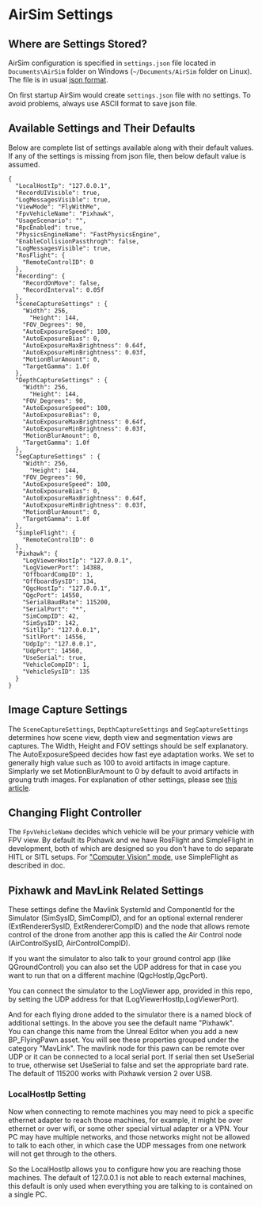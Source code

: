 # AirSim Settings

## Where are Settings Stored?
AirSim configuration is specified in `settings.json` file located in `Documents\AirSim` folder on Windows (`~/Documents/AirSim` folder on Linux). The file is in usual [json format](https://en.wikipedia.org/wiki/JSON). 

On first startup AirSim would create `settings.json` file with no settings. To avoid problems, always use ASCII format to save json file.

## Available Settings and Their Defaults
Below are complete list of settings available along with their default values. If any of the settings is missing from json file, then below default value is assumed. 

````
{
  "LocalHostIp": "127.0.0.1",
  "RecordUIVisible": true,
  "LogMessagesVisible": true,
  "ViewMode": "FlyWithMe",
  "FpvVehicleName": "Pixhawk",
  "UsageScenario": "",
  "RpcEnabled": true,
  "PhysicsEngineName": "FastPhysicsEngine",
  "EnableCollisionPassthrogh": false,
  "LogMessagesVisible": true,
  "RosFlight": {
    "RemoteControlID": 0
  },
  "Recording": {
    "RecordOnMove": false,
    "RecordInterval": 0.05f
  },
  "SceneCaptureSettings" : {
    "Width": 256,
	  "Height": 144,
    "FOV_Degrees": 90,
    "AutoExposureSpeed": 100,
    "AutoExposureBias": 0,
    "AutoExposureMaxBrightness": 0.64f,
    "AutoExposureMinBrightness": 0.03f,
    "MotionBlurAmount": 0,
    "TargetGamma": 1.0f
  },  
  "DepthCaptureSettings" : {
    "Width": 256,
	  "Height": 144,
    "FOV_Degrees": 90,
    "AutoExposureSpeed": 100,
    "AutoExposureBias": 0,
    "AutoExposureMaxBrightness": 0.64f,
    "AutoExposureMinBrightness": 0.03f,
    "MotionBlurAmount": 0,
    "TargetGamma": 1.0f
  },  
  "SegCaptureSettings" : {
    "Width": 256,
	  "Height": 144,
    "FOV_Degrees": 90,
    "AutoExposureSpeed": 100,
    "AutoExposureBias": 0,
    "AutoExposureMaxBrightness": 0.64f,
    "AutoExposureMinBrightness": 0.03f,
    "MotionBlurAmount": 0,
    "TargetGamma": 1.0f
  },  
  "SimpleFlight": {
    "RemoteControlID": 0
  },
  "Pixhawk": {
    "LogViewerHostIp": "127.0.0.1",
    "LogViewerPort": 14388,
    "OffboardCompID": 1,
    "OffboardSysID": 134,
    "QgcHostIp": "127.0.0.1",
    "QgcPort": 14550,
    "SerialBaudRate": 115200,
    "SerialPort": "*",
    "SimCompID": 42,
    "SimSysID": 142,
    "SitlIp": "127.0.0.1",
    "SitlPort": 14556,
    "UdpIp": "127.0.0.1",
    "UdpPort": 14560,
    "UseSerial": true,
    "VehicleCompID": 1,
    "VehicleSysID": 135
  }
}
````

## Image Capture Settings
The `SceneCaptureSettings`, `DepthCaptureSettings` and `SegCaptureSettings` determines how scene view, depth view and segmentation views are captures. The Width, Height and FOV settings should be self explanatory. The AutoExposureSpeed decides how fast eye adaptation works. We set to generally high value such as 100 to avoid artifacts in image capture. Simplarly we set MotionBlurAmount to 0 by default to avoid artifacts in groung truth images. For explanation of other settings, please see [this article](https://docs.unrealengine.com/latest/INT/Engine/Rendering/PostProcessEffects/AutomaticExposure/).

## Changing Flight Controller
The `FpvVehicleName` decides which vehicle will be your primary vehicle with FPV view. By default its Pixhawk and we have RosFlight and SimpleFlight in development, both of which are designed so you don't have to do separate HITL or SITL setups. For ["Computer Vision" mode](image_apis.md), use SimpleFlight as described in doc.

## Pixhawk and MavLink Related Settings
These settings define the Mavlink SystemId and ComponentId for the Simulator (SimSysID, SimCompID), and for an optional external renderer (ExtRendererSysID, ExtRendererCompID)
and the node that allows remote control of the drone from another app this is called the Air Control node (AirControlSysID, AirControlCompID).

If you want the simulator to also talk to your ground control app (like QGroundControl) you can also set the UDP address for that in case you want to run
that on a different machine (QgcHostIp,QgcPort).

You can connect the simulator to the LogViewer app, provided in this repo, by setting the UDP address for that (LogViewerHostIp,LogViewerPort).

And for each flying drone added to the simulator there is a named block of additional settings.  In the above you see the default name "Pixhawk".  
You can change this name from the Unreal Editor when you add a new BP_FlyingPawn asset.  You will see these properties grouped under the category
"MavLink". The mavlink node for this pawn can be remote over UDP or it can be connected
to a local serial port.  If serial then set UseSerial to true, otherwise set UseSerial to false and set the appropriate bard rate.  The default
of 115200 works with Pixhawk version 2 over USB.

### LocalHostIp Setting
Now when connecting to remote machines you may need to pick a specific ethernet adapter to reach those machines, for example, it might be
over ethernet or over wifi, or some other special virtual adapter or a VPN.  Your PC may have multiple networks, and those networks might not
be allowed to talk to each other, in which case the UDP messages from one network will not get through to the others.

So the LocalHostIp allows you to configure how you are reaching those machines.  The default of 127.0.0.1 is not able to reach external machines, 
this default is only used when everything you are talking to is contained on a single PC.




